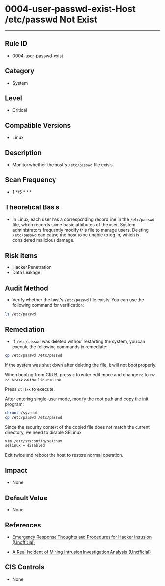 # 0004-user-passwd-exist-Host /etc/passwd Not Exist
---

## Rule ID

- 0004-user-passwd-exist


## Category

- System


## Level

- Critical


## Compatible Versions

- Linux


## Description

- Monitor whether the host's `/etc/passwd` file exists.


## Scan Frequency

- 1 */5 * * *


## Theoretical Basis

- In Linux, each user has a corresponding record line in the `/etc/passwd` file, which records some basic attributes of the user. System administrators frequently modify this file to manage users. Deleting `/etc/passwd` can cause the host to be unable to log in, which is considered malicious damage.


## Risk Items

- Hacker Penetration
- Data Leakage


## Audit Method

- Verify whether the host's `/etc/passwd` file exists. You can use the following command for verification:

```bash
ls /etc/passwd
```


## Remediation

- If `/etc/passwd` was deleted without restarting the system, you can execute the following commands to remediate:
```bash
cp /etc/passwd /etc/passwd
```
If the system was shut down after deleting the file, it will not boot properly.

When booting from GRUB, press `e` to enter edit mode and change `ro` to `rw rd.break` on the `linux16` line.

Press `ctrl+x` to execute.

After entering single-user mode, modify the root path and copy the init program:

```bash
chroot /sysroot
cp /etc/passwd /etc/passwd
```

Since the security context of the copied file does not match the current directory, we need to disable SELinux:

```bash
vim /etc/sysconfig/selinux
selinux = disabled
```

Exit twice and reboot the host to restore normal operation.


## Impact

- None


## Default Value

- None


## References

- [Emergency Response Thoughts and Procedures for Hacker Intrusion (Unofficial)](https://www.sohu.com/a/236820450_99899618)

- [A Real Incident of Mining Intrusion Investigation Analysis (Unofficial)](https://www.cnblogs.com/zsl-find/articles/11688640.html)


## CIS Controls

- None